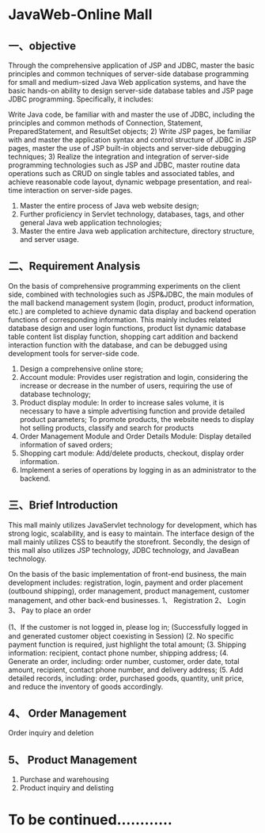 # JavaWeb-Online Mall

## 一、objective

Through the comprehensive application of JSP and JDBC, master the basic principles and common techniques of server-side database programming for small and medium-sized Java Web application systems, and have the basic hands-on ability to design server-side database tables and JSP page JDBC programming. Specifically, it includes:

Write Java code, be familiar with and master the use of JDBC, including the principles and common methods of Connection, Statement, PreparedStatement, and ResultSet objects; 2) Write JSP pages, be familiar with and master the application syntax and control structure of JDBC in JSP pages, master the use of JSP built-in objects and server-side debugging techniques; 3) Realize the integration and integration of server-side programming technologies such as JSP and JDBC, master routine data operations such as CRUD on single tables and associated tables, and achieve reasonable code layout, dynamic webpage presentation, and real-time interaction on server-side pages.

1. Master the entire process of Java web website design;
2. Further proficiency in Servlet technology, databases, tags, and other general Java web application technologies;
3. Master the entire Java web application architecture, directory structure, and server usage.

## 二、Requirement Analysis

On the basis of comprehensive programming experiments on the client side, combined with technologies such as JSP&JDBC, the main modules of the mall backend management system (login, product, product information, etc.) are completed to achieve dynamic data display and backend operation functions of corresponding information. This mainly includes related database design and user login functions, product list dynamic database table content list display function, shopping cart addition and backend interaction function with the database, and can be debugged using development tools for server-side code.

1. Design a comprehensive online store;
2. Account module: Provides user registration and login, considering the increase or decrease in the number of users, requiring the use of database technology;
3. Product display module: In order to increase sales volume, it is necessary to have a simple advertising function and provide detailed product parameters; To promote products, the website needs to display hot selling products, classify and search for products
4. Order Management Module and Order Details Module: Display detailed information of saved orders;
5. Shopping cart module: Add/delete products, checkout, display order information.
6. Implement a series of operations by logging in as an administrator to the backend.

## 三、Brief Introduction

This mall mainly utilizes JavaServlet technology for development, which has strong logic, scalability, and is easy to maintain. The interface design of the mall mainly utilizes CSS to beautify the storefront. Secondly, the design of this mall also utilizes JSP technology, JDBC technology, and JavaBean technology.

On the basis of the basic implementation of front-end business, the main development includes: registration, login, payment and order placement (outbound shipping), order management, product management, customer management, and other back-end businesses.
1、 Registration
2、 Login
3、 Pay to place an order

(1、If the customer is not logged in, please log in; (Successfully logged in and generated customer object coexisting in Session)
(2. No specific payment function is required, just highlight the total amount;
(3. Shipping information: recipient, contact phone number, shipping address;
(4. Generate an order, including: order number, customer, order date, total amount, recipient, contact phone number, and delivery address;
(5. Add detailed records, including: order, purchased goods, quantity, unit price, and reduce the inventory of goods accordingly.

## 4、 Order Management

Order inquiry and deletion



## 5、 Product Management

1. Purchase and warehousing
2. Product inquiry and delisting

# To be continued…………

